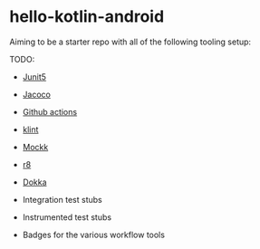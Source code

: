 # hello-kotlin-android
Aiming to be a starter repo with all of the following tooling setup:

TODO:
- [Junit5](https://junit.org/junit5/docs/current/user-guide/)
- [Jacoco](https://www.eclemma.org/jacoco/)
- [Github actions](https://github.com/marketplace/actions/gradle-android)
- [klint](https://ktlint.github.io/)
- [Mockk](https://mockk.io/ANDROID.html)
- [r8](https://android-developers.googleblog.com/2018/11/r8-new-code-shrinker-from-google-is.html)
- [Dokka](https://github.com/Kotlin/dokka)
- Integration test stubs
- Instrumented test stubs

- Badges for the various workflow tools